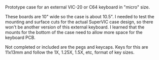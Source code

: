 Prototype case for an external VIC-20 or C64 keyboard in "micro" size.

These boards are 10" wide so the case is about 10.5".  I needed to test the mounting and surface cuts for the actual SuperVIC case design, so there won't be another version of this external keyboard.
I learned that the mounts for the bottom of the case need to allow more space for the keyboard PCB.

Not completed or included are the pegs and keycaps.  Keys for this are 11x13mm and follow the 1X, 1.25X, 1.5X, etc, format of key sizes.
 